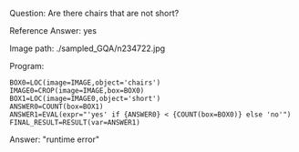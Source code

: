 Question: Are there chairs that are not short?

Reference Answer: yes

Image path: ./sampled_GQA/n234722.jpg

Program:

```
BOX0=LOC(image=IMAGE,object='chairs')
IMAGE0=CROP(image=IMAGE,box=BOX0)
BOX1=LOC(image=IMAGE0,object='short')
ANSWER0=COUNT(box=BOX1)
ANSWER1=EVAL(expr="'yes' if {ANSWER0} < {COUNT(box=BOX0)} else 'no'")
FINAL_RESULT=RESULT(var=ANSWER1)
```
Answer: "runtime error"

